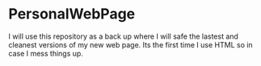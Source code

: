 # PersonalWebPage
I will use this repository as a back up where I will safe the lastest and cleanest versions of my new web page. Its the first time I use HTML so in case I mess things up. 
